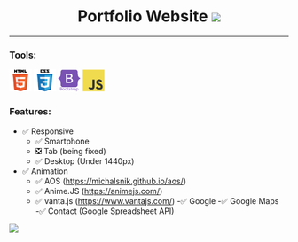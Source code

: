 <h1 align="center">Portfolio Website <img src="https://media.giphy.com/media/YULPJoecGetvtOm1H0/giphy.gif" width="35"></h1>
<hr>
<h3 align="left">Tools:</h3>
<div align="left">
 <img
      src="https://raw.githubusercontent.com/devicons/devicon/master/icons/html5/html5-original-wordmark.svg"
      alt="html5" width="40" height="40" /> 
<img
      src="https://raw.githubusercontent.com/devicons/devicon/master/icons/css3/css3-original-wordmark.svg" alt="css3"
      width="40" height="40" />
  <img src="https://raw.githubusercontent.com/devicons/devicon/master/icons/bootstrap/bootstrap-plain-wordmark.svg"
      alt="bootstrap" width="40" height="40" />
  <img
      src="https://raw.githubusercontent.com/devicons/devicon/master/icons/javascript/javascript-original.svg"
      alt="javascript" width="40" height="40" /> 
</div>

<h3 align="left">Features:</h3>

- ✅ Responsive
  - ✅ Smartphone
  - ❎ Tab (being fixed)
  - ✅ Desktop (Under 1440px)
- ✅ Animation
  - ✅ AOS (https://michalsnik.github.io/aos/)
  - ✅ Anime.JS (https://animejs.com/)
  - ✅ vanta.js (https://www.vantajs.com/)
-✅ Google
  -✅ Google Maps
  -✅ Contact (Google Spreadsheet API)
  
<div align="left">
 <img src="https://media3.giphy.com/media/fv4tD2kW1PSgg/giphy.gif">
</div>

